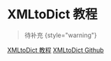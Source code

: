 # XMLtoDict 教程

<show-structure depth="2"/>

> 待补充
{style="warning"}

<seealso>
<category ref="ref_docs">
  <a href="https://mp.weixin.qq.com/s/173wzx_poapGr9LCGM45yw">XMLtoDict 教程</a>
</category>
<category ref="ref_github">
    <a href="https://github.com/martinblech/xmltodict">XMLtoDict Github</a>
</category>
</seealso>
